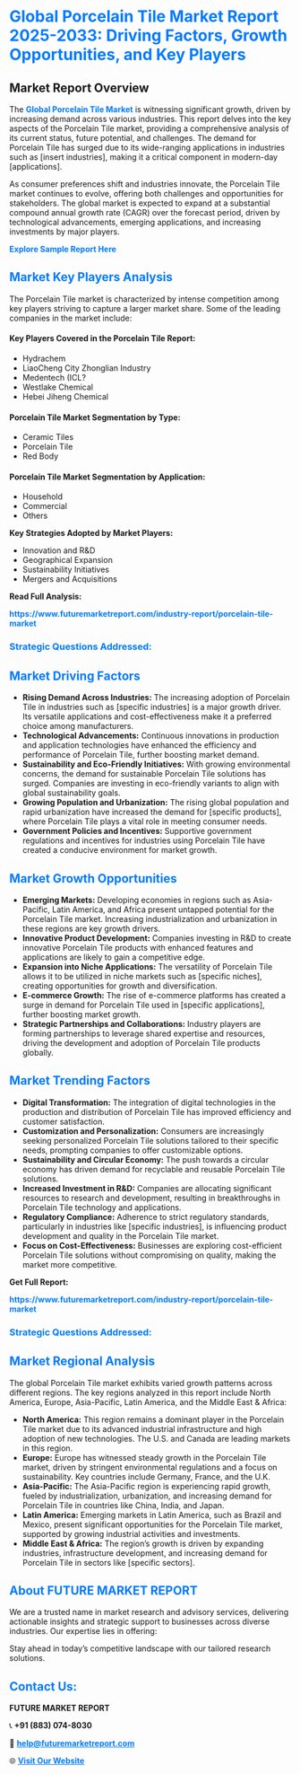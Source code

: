 <h1 style="color: #007BFF;">Global Porcelain Tile Market Report 2025-2033: Driving Factors, Growth Opportunities, and Key Players</h1>

<section id="overview">
<h2>Market Report Overview</h2>
<p>The <a href="https://www.futuremarketreport.com/industry-report/porcelain-tile-market" style="color: #007BFF; text-decoration: none;"><strong>Global Porcelain Tile Market</strong></a> is witnessing significant growth, driven by increasing demand across various industries. This report delves into the key aspects of the Porcelain Tile market, providing a comprehensive analysis of its current status, future potential, and challenges. The demand for Porcelain Tile has surged due to its wide-ranging applications in industries such as [insert industries], making it a critical component in modern-day [applications].</p>
<p>As consumer preferences shift and industries innovate, the Porcelain Tile market continues to evolve, offering both challenges and opportunities for stakeholders. The global market is expected to expand at a substantial compound annual growth rate (CAGR) over the forecast period, driven by technological advancements, emerging applications, and increasing investments by major players.</p>
</section>

<section id="overview">
<p><a href="https://www.futuremarketreport.com/request-sample/reportId=114751" style="color: #007BFF; text-decoration: none;"><strong>Explore Sample Report Here</strong></a></p>
</section>

<section id="key-players">
<h2 style="color: #007BFF;">Market Key Players Analysis</h2>
<p>The Porcelain Tile market is characterized by intense competition among key players striving to capture a larger market share. Some of the leading companies in the market include:</p>
<h4>Key Players Covered in the Porcelain Tile Report:</h4>
<ul><li>Hydrachem</li><li>LiaoCheng City Zhonglian Industry</li><li>Medentech (ICL?</li><li>Westlake Chemical</li><li>Hebei Jiheng Chemical</li></ul>
<h4>Porcelain Tile Market Segmentation by Type:</h4>
<ul><li>Ceramic Tiles</li><li>Porcelain Tile</li><li>Red Body</li></ul>

<h4>Porcelain Tile Market Segmentation by Application:</h4>
<ul><li>Household</li><li>Commercial</li><li>Others</li></ul>
<p><strong>Key Strategies Adopted by Market Players:</strong></p>
<ul>
<li>Innovation and R&D</li>
<li>Geographical Expansion</li>
<li>Sustainability Initiatives</li>
<li>Mergers and Acquisitions</li>
</ul>
</section>

<section>
<p><strong>Read Full Analysis: </strong></p><a href="https://www.futuremarketreport.com/industry-report/porcelain-tile-market" style="color: #007BFF; text-decoration: none;"><strong>https://www.futuremarketreport.com/industry-report/porcelain-tile-market</strong></a>
<h3 style="color: #007BFF;">Strategic Questions Addressed:</h3>
</section>

<section id="driving-factors">
<h2 style="color: #007BFF;">Market Driving Factors</h2>
<ul>
<li><strong>Rising Demand Across Industries:</strong> The increasing adoption of Porcelain Tile in industries such as [specific industries] is a major growth driver. Its versatile applications and cost-effectiveness make it a preferred choice among manufacturers.</li>
<li><strong>Technological Advancements:</strong> Continuous innovations in production and application technologies have enhanced the efficiency and performance of Porcelain Tile, further boosting market demand.</li>
<li><strong>Sustainability and Eco-Friendly Initiatives:</strong> With growing environmental concerns, the demand for sustainable Porcelain Tile solutions has surged. Companies are investing in eco-friendly variants to align with global sustainability goals.</li>
<li><strong>Growing Population and Urbanization:</strong> The rising global population and rapid urbanization have increased the demand for [specific products], where Porcelain Tile plays a vital role in meeting consumer needs.</li>
<li><strong>Government Policies and Incentives:</strong> Supportive government regulations and incentives for industries using Porcelain Tile have created a conducive environment for market growth.</li>
</ul>
</section>

<section id="growth-opportunities">
<h2 style="color: #007BFF;">Market Growth Opportunities</h2>
<ul>
<li><strong>Emerging Markets:</strong> Developing economies in regions such as Asia-Pacific, Latin America, and Africa present untapped potential for the Porcelain Tile market. Increasing industrialization and urbanization in these regions are key growth drivers.</li>
<li><strong>Innovative Product Development:</strong> Companies investing in R&D to create innovative Porcelain Tile products with enhanced features and applications are likely to gain a competitive edge.</li>
<li><strong>Expansion into Niche Applications:</strong> The versatility of Porcelain Tile allows it to be utilized in niche markets such as [specific niches], creating opportunities for growth and diversification.</li>
<li><strong>E-commerce Growth:</strong> The rise of e-commerce platforms has created a surge in demand for Porcelain Tile used in [specific applications], further boosting market growth.</li>
<li><strong>Strategic Partnerships and Collaborations:</strong> Industry players are forming partnerships to leverage shared expertise and resources, driving the development and adoption of Porcelain Tile products globally.</li>
</ul>
</section>

<section id="trending-factors">
<h2 style="color: #007BFF;">Market Trending Factors</h2>
<ul>
<li><strong>Digital Transformation:</strong> The integration of digital technologies in the production and distribution of Porcelain Tile has improved efficiency and customer satisfaction.</li>
<li><strong>Customization and Personalization:</strong> Consumers are increasingly seeking personalized Porcelain Tile solutions tailored to their specific needs, prompting companies to offer customizable options.</li>
<li><strong>Sustainability and Circular Economy:</strong> The push towards a circular economy has driven demand for recyclable and reusable Porcelain Tile solutions.</li>
<li><strong>Increased Investment in R&D:</strong> Companies are allocating significant resources to research and development, resulting in breakthroughs in Porcelain Tile technology and applications.</li>
<li><strong>Regulatory Compliance:</strong> Adherence to strict regulatory standards, particularly in industries like [specific industries], is influencing product development and quality in the Porcelain Tile market.</li>
<li><strong>Focus on Cost-Effectiveness:</strong> Businesses are exploring cost-efficient Porcelain Tile solutions without compromising on quality, making the market more competitive.</li>
</ul>
</section>

<section>
<p><strong>Get Full Report: </strong></p><a href="https://www.futuremarketreport.com/industry-report/porcelain-tile-market" style="color: #007BFF; text-decoration: none;"><strong>https://www.futuremarketreport.com/industry-report/porcelain-tile-market</strong></a>
<h3 style="color: #007BFF;">Strategic Questions Addressed:</h3>
</section>


<section id="regional-analysis">
<h2 style="color: #007BFF;">Market Regional Analysis</h2>
<p>The global Porcelain Tile market exhibits varied growth patterns across different regions. The key regions analyzed in this report include North America, Europe, Asia-Pacific, Latin America, and the Middle East & Africa:</p>
<ul>
<li><strong>North America:</strong> This region remains a dominant player in the Porcelain Tile market due to its advanced industrial infrastructure and high adoption of new technologies. The U.S. and Canada are leading markets in this region.</li>
<li><strong>Europe:</strong> Europe has witnessed steady growth in the Porcelain Tile market, driven by stringent environmental regulations and a focus on sustainability. Key countries include Germany, France, and the U.K.</li>
<li><strong>Asia-Pacific:</strong> The Asia-Pacific region is experiencing rapid growth, fueled by industrialization, urbanization, and increasing demand for Porcelain Tile in countries like China, India, and Japan.</li>
<li><strong>Latin America:</strong> Emerging markets in Latin America, such as Brazil and Mexico, present significant opportunities for the Porcelain Tile market, supported by growing industrial activities and investments.</li>
<li><strong>Middle East & Africa:</strong> The region’s growth is driven by expanding industries, infrastructure development, and increasing demand for Porcelain Tile in sectors like [specific sectors].</li>
</ul>
</section>

<footer>
<h2 style="color: #007BFF;">About FUTURE MARKET REPORT</h2>
<p>We are a trusted name in market research and advisory services, delivering actionable insights and strategic support to businesses across diverse industries. Our expertise lies in offering:</p>

<p>Stay ahead in today’s competitive landscape with our tailored research solutions.</p>

<h2 style="color: #007BFF;">Contact Us:</h2>
<p><strong>FUTURE MARKET REPORT</strong></p>
<p>📞 <strong>+91 (883) 074-8030</strong></p>
<p>📧 <strong><a href="mailto:help@futuremarketreport.com" style="color: #007BFF;">help@futuremarketreport.com</a></strong></p>
<p>🌐 <strong><a href="https://www.futuremarketreport.com/" style="color: #007BFF;">Visit Our Website</a></strong></p>
</footer>